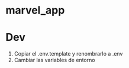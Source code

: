 # marvel_app

# Dev

1. Copiar el .env.template y renombrarlo a .env
2. Cambiar las variables de entorno
